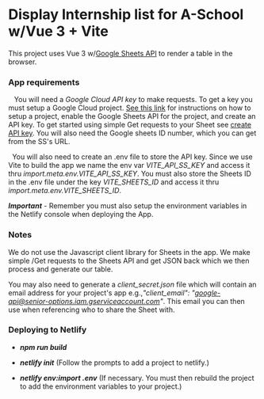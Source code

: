 # Display Internship list for A-School w/Vue 3 + Vite

This project uses Vue 3 w/[Google Sheets API](https://developers.google.com/sheets/api/guides/concepts) to render a table in the browser.

### App requirements

&nbsp;&nbsp; You will need a _Google Cloud API key_ to make requests. To get a key you must setup a Google Cloud project. [See this link](https://developers.google.com/workspace/guides/get-started) for instructions on how to setup a project, enable the Google Sheets API for the project, and create an API key. To get started using simple Get requests to your Sheet see [create API key](https://developers.google.com/workspace/guides/create-credentials#api-key). You will also need the Google sheets ID number, which you can get from the SS's URL.

&nbsp;&nbsp;You will also need to create an .env file to store the API key. Since we use Vite to build the app we name the env var _VITE_API_SS_KEY_ and access it thru
_import.meta.env.VITE_API_SS_KEY_. You must also store the Sheets ID in the .env file
under the key _VITE_SHEETS_ID_ and access it thru _import.meta.env.VITE_SHEETS_ID_.

**_Important_** - Remember you must also setup the environment variables in the Netlify console when deploying the App.

### Notes

We do not use the Javascript client library for Sheets in the app. We make simple /Get requests to the Sheets API and get JSON back which we then process and generate our table.

You may also need to generate a _client_secret.json_ file which will contain an email address for your project's app e.g.,_"client_email": "google-api@senior-options.iam.gserviceaccount.com"_. This email you can then use when referencing who to share the Sheet with.

### Deploying to Netlify

- **_npm run build_**

- **_netlify init_** (Follow the prompts to add a project to netlify.)

- **_netlify env:import .env_** (If necessary. You must then rebuild the project to add the environment variables to your project.)
